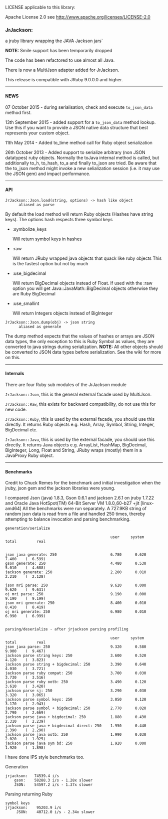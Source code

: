 

LICENSE applicable to this library:

Apache License 2.0 see http://www.apache.org/licenses/LICENSE-2.0

### JrJackson:

a jruby library wrapping the JAVA Jackson jars`

__NOTE:__ Smile support has been temporarily dropped

The code has been refactored to use almost all Java.

There is now a MultiJson adapter added for JrJackson.

This release is compatible with JRuby 9.0.0.0 and higher.

***

#### NEWS

07 October 2015 - during serialisation, check and execute `to_json_data` method
first.

13th September 2015 - added support for a `to_json_data` method lookup.
Use this if you want to provide a JSON native data structure that best
represents your custom object.

11th May 2014 - Added to_time method call for Ruby object serialization

26th October 2013 - Added support to serialize arbitrary (non JSON datatypes)
ruby objects.  Normally the toJava internal method is called, but additionally
to_h, to_hash, to_a and finally to_json are tried.  Be aware that the to_json
method might invoke a new selialization session (i.e. it may use the JSON gem)
and impact performance.

***

#### API

```
JrJackson::Json.load(string, options) -> hash like object
      aliased as parse
```
By default the load method will return Ruby objects (Hashes have string keys).
The options hash respects three symbol keys

+ :symbolize_keys

  Will return symbol keys in hashes

+ :raw

  Will return JRuby wrapped java objects that quack like ruby objects
  This is the fastest option but not by much

+ :use_bigdecimal

  Will return BigDecimal objects instead of Float.
  If used with the :raw option you will get Java::JavaMath::BigDecimal objects
  otherwise they are Ruby BigDecimal

+ :use_smallint

  Will return Integers objects instead of BigInteger

```
JrJackson::Json.dump(obj) -> json string
      aliased as generate
```
The dump method expects that the values of hashes or arrays are JSON data types,
the only exception to this is Ruby Symbol as values, they are converted to java strings
during serialization. __NOTE:__ All other objects should be converted to JSON data types before
serialization. See the wiki for more on this.

***

#### Internals

There are four Ruby sub modules of the JrJackson module

```JrJackson::Json```, this is the general external facade used by MultiJson.

```JrJackson::Raw```, this exists for backward compatibility, do not use this for new code.

```JrJackson::Ruby```, this is used by the external facade, you should use this directly. It returns Ruby objects e.g. Hash, Array, Symbol, String, Integer, BigDecimal etc.

```JrJackson::Java```, this is used by the external facade, you should use this directly. It returns Java objects e.g. ArrayList, HashMap, BigDecimal, BigInteger, Long, Float and String, JRuby wraps (mostly) them in a JavaProxy Ruby object.

***

#### Benchmarks

Credit to Chuck Remes for the benchmark and initial
investigation when the jruby, json gem and the jackson
libraries were young.

I compared Json (java) 1.8.3, Gson 0.6.1 and jackson 2.6.1 on jruby 1.7.22 and Oracle Java HotSpot(TM) 64-Bit Server VM 1.8.0_60-b27 +jit [linux-amd64]
All the benchmarks were run separately. A 727.9KB string of random json data is read from a file and handled 250 times, thereby attempting to balance invocation and parsing benchmarking.

```
generation/serialize

                                               user     system      total         real


json java generate: 250                        6.780      0.620      7.400    (  6.599)
gson generate: 250                             4.480      0.530      5.010    (  4.688)
jackson generate: 250                          2.200      0.010      2.210    (  2.128)

json mri parse: 250                            9.620      0.000      9.620    (  9.631)
oj mri parse: 250                              9.190      0.000      9.190    (  9.199)
json mri generate: 250                         8.400      0.010      8.410    (  8.419)
oj mri generate: 250                           6.980      0.010      6.990    (  6.999)


parsing/deserialize - after jrjackson parsing profiling

                                               user     system      total         real
json java parse: 250                           9.320      0.580      9.900    (  9.467)
jackson parse string keys: 250                 3.600      0.520      4.120    (  3.823)
jackson parse string + bigdecimal: 250         3.390      0.640      4.030    (  3.721)
jackson parse ruby compat: 250                 3.700      0.030      3.730    (  3.516)
jackson parse ruby ootb: 250                   3.490      0.120      3.610    (  3.420)
jackson parse sj: 250                          3.290      0.030      3.320    (  3.065)
jackson parse symbol keys: 250                 3.050      0.120      3.170    (  2.943)
jackson parse symbol + bigdecimal: 250         2.770      0.020      2.790    (  2.669)
jackson parse java + bigdecimal: 250           1.880      0.430      2.310    (  2.239)
jackson parse java + bigdecimal direct: 250    1.950      0.440      2.390    (  2.290)
jackson parse java ootb: 250                   1.990      0.030      2.020    (  1.925)
jackson parse java sym bd: 250                 1.920      0.000      1.920    (  1.898)
```

I have done IPS style benchmarks too.

Generation
```
jrjackson:   74539.4 i/s
    gson:    58288.3 i/s - 1.28x slower
    JSON:    54597.2 i/s - 1.37x slower
```

Parsing returning Ruby
```
symbol keys
jrjackson:    95203.9 i/s
     JSON:    40712.0 i/s - 2.34x slower

```
